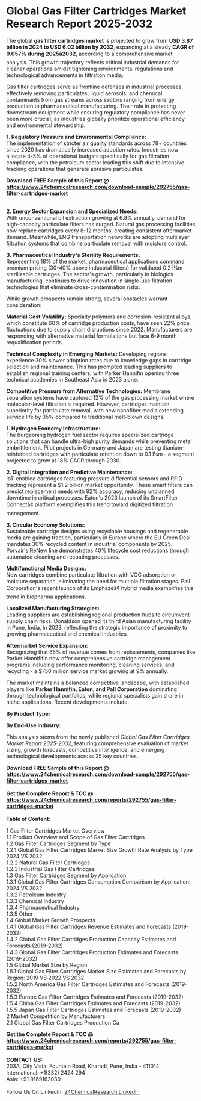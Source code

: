 <h1>Global Gas Filter Cartridges Market Research Report 2025-2032</h1><p>The global <strong>gas filter cartridges market</strong> is projected to grow from <strong>USD 3.87 billion in 2024 to USD 6.02 billion by 2032</strong>, expanding at a steady <strong>CAGR of 0.057% during 2025â2032</strong>, according to a comprehensive market analysis. This growth trajectory reflects critical industrial demands for cleaner operations amidst tightening environmental regulations and technological advancements in filtration media.</p><p>Gas filter cartridges serve as frontline defenses in industrial processes, effectively removing particulates, liquid aerosols, and chemical contaminants from gas streams across sectors ranging from energy production to pharmaceutical manufacturing. Their role in protecting downstream equipment while ensuring regulatory compliance has never been more crucial, as industries globally prioritize operational efficiency and environmental stewardship.</p><p><strong>1. Regulatory Pressure and Environmental Compliance:</strong><br>
The implementation of stricter air quality standards across 78+ countries since 2020 has dramatically increased adoption rates. Industries now allocate 4-5% of operational budgets specifically for gas filtration compliance, with the petroleum sector leading this shift due to intensive fracking operations that generate abrasive particulates.</p><div><b>Download FREE Sample of this Report @ 
            <a href="https://www.24chemicalresearch.com/download-sample/292755/gas-filter-cartridges-market">
            https://www.24chemicalresearch.com/download-sample/292755/gas-filter-cartridges-market</a></b></div><br><p><strong>2. Energy Sector Expansion and Specialized Needs:</strong><br>
With unconventional oil extraction growing at 6.8% annually, demand for high-capacity particulate filters has surged. Natural gas processing facilities now replace cartridges every 8-12 months, creating consistent aftermarket demand. Meanwhile, LNG transportation networks are adopting multilayer filtration systems that combine particulate removal with moisture control.</p><p><strong>3. Pharmaceutical Industry's Sterility Requirements:</strong><br>
Representing 18% of the market, pharmaceutical applications command premium pricing (30-40% above industrial filters) for validated 0.2 Î¼m sterilizable cartridges. The sector's growth, particularly in biologics manufacturing, continues to drive innovation in single-use filtration technologies that eliminate cross-contamination risks.</p><p>While growth prospects remain strong, several obstacles warrant consideration:</p><p><strong>Material Cost Volatility:</strong> Specialty polymers and corrosion-resistant alloys, which constitute 60% of cartridge production costs, have seen 22% price fluctuations due to supply chain disruptions since 2022. Manufacturers are responding with alternative material formulations but face 6-9 month requalification periods.</p><p><strong>Technical Complexity in Emerging Markets:</strong> Developing regions experience 30% slower adoption rates due to knowledge gaps in cartridge selection and maintenance. This has prompted leading suppliers to establish regional training centers, with Parker Hannifin opening three technical academies in Southeast Asia in 2023 alone.</p><p><strong>Competitive Pressure from Alternative Technologies:</strong> Membrane separation systems have captured 12% of the gas processing market where molecular-level filtration is required. However, cartridges maintain superiority for particulate removal, with new nanofiber media extending service life by 35% compared to traditional melt-blown designs.</p><p><strong>1. Hydrogen Economy Infrastructure:</strong><br>
The burgeoning hydrogen fuel sector requires specialized cartridge solutions that can handle ultra-high purity demands while preventing metal embrittlement. Pilot projects in Germany and Japan are testing titanium-reinforced cartridges with particulate retention down to 0.1 Î¼m - a segment projected to grow at 18% CAGR through 2030.</p><p><strong>2. Digital Integration and Predictive Maintenance:</strong><br>
IoT-enabled cartridges featuring pressure differential sensors and RFID tracking represent a $1.2 billion market opportunity. These smart filters can predict replacement needs with 92% accuracy, reducing unplanned downtime in critical processes. Eaton's 2023 launch of its SmartFilter Connectâ¢ platform exemplifies this trend toward digitized filtration management.</p><p><strong>3. Circular Economy Solutions:</strong><br>
Sustainable cartridge designs using recyclable housings and regenerable media are gaining traction, particularly in Europe where the EU Green Deal mandates 30% recycled content in industrial components by 2025. Porvair's ReNew line demonstrates 40% lifecycle cost reductions through automated cleaning and recoating processes.</p><p><strong>Multifunctional Media Designs:</strong><br>
    New cartridges combine particulate filtration with VOC adsorption or moisture separation, eliminating the need for multiple filtration stages. Pall Corporation's recent launch of its Emphazeâ¢ hybrid media exemplifies this trend in biopharma applications.</p><p><strong>Localized Manufacturing Strategies:</strong><br>
    Leading suppliers are establishing regional production hubs to circumvent supply chain risks. Donaldson opened its third Asian manufacturing facility in Pune, India, in 2023, reflecting the strategic importance of proximity to growing pharmaceutical and chemical industries.</p><p><strong>Aftermarket Service Expansion:</strong><br>
    Recognizing that 65% of revenue comes from replacements, companies like Parker Hannififin now offer comprehensive cartridge management programs including performance monitoring, cleaning services, and recycling - a $750 million service market growing at 9% annually.</p><p>The market maintains a balanced competitive landscape, with established players like <strong>Parker Hannifin, Eaton, and Pall Corporation</strong> dominating through technological portfolios, while regional specialists gain share in niche applications. Recent developments include:</p><p><strong>By Product Type:</strong></p><p><strong>By End-Use Industry:</strong></p><p>This analysis stems from the newly published <em>Global Gas Filter Cartridges Market Report 2025-2032</em>, featuring comprehensive evaluation of market sizing, growth forecasts, competitive intelligence, and emerging technological developments across 25 key countries.</p><div><b>Download FREE Sample of this Report @ 
            <a href="https://www.24chemicalresearch.com/download-sample/292755/gas-filter-cartridges-market">
            https://www.24chemicalresearch.com/download-sample/292755/gas-filter-cartridges-market</a></b></div><br><div><b>Get the Complete Report & TOC @ 
            <a href="https://www.24chemicalresearch.com/reports/292755/gas-filter-cartridges-market">
            https://www.24chemicalresearch.com/reports/292755/gas-filter-cartridges-market</a></b></div><br>
            <b>Table of Content:</b><p>1 Gas Filter Cartridges Market Overview<br />
    1.1 Product Overview and Scope of Gas Filter Cartridges<br />
    1.2 Gas Filter Cartridges Segment by Type<br />
        1.2.1 Global Gas Filter Cartridges Market Size Growth Rate Analysis by Type 2024 VS 2032<br />
        1.2.2 Natural Gas Filter Cartridges<br />
        1.2.3 Industrial Gas Filter Cartridges<br />
    1.3 Gas Filter Cartridges Segment by Application<br />
        1.3.1 Global Gas Filter Cartridges Consumption Comparison by Application: 2024 VS 2032<br />
        1.3.2 Petroleum Industry<br />
        1.3.3 Chemical Industry<br />
        1.3.4 Pharmaceutical Industry<br />
        1.3.5 Other<br />
    1.4 Global Market Growth Prospects<br />
        1.4.1 Global Gas Filter Cartridges Revenue Estimates and Forecasts (2019-2032)<br />
        1.4.2 Global Gas Filter Cartridges Production Capacity Estimates and Forecasts (2019-2032)<br />
        1.4.3 Global Gas Filter Cartridges Production Estimates and Forecasts (2019-2032)<br />
    1.5 Global Market Size by Region<br />
        1.5.1 Global Gas Filter Cartridges Market Size Estimates and Forecasts by Region: 2019 VS 2022 VS 2032<br />
        1.5.2 North America Gas Filter Cartridges Estimates and Forecasts (2019-2032)<br />
        1.5.3 Europe Gas Filter Cartridges Estimates and Forecasts (2019-2032)<br />
        1.5.4 China Gas Filter Cartridges Estimates and Forecasts (2019-2032)<br />
        1.5.5 Japan Gas Filter Cartridges Estimates and Forecasts (2019-2032)<br />
2 Market Competition by Manufacturers<br />
    2.1 Global Gas Filter Cartridges Production Ca</p><div><b>Get the Complete Report & TOC @ 
            <a href="https://www.24chemicalresearch.com/reports/292755/gas-filter-cartridges-market">
            https://www.24chemicalresearch.com/reports/292755/gas-filter-cartridges-market</a></b></div><br><b>CONTACT US:</b><br>
            203A, City Vista, Fountain Road, Kharadi, Pune, India - 411014<br>
            International: +1(332) 2424 294<br>
            Asia: +91 9169162030 <br><br>
            Follow Us On LinkedIn: <a href="https://www.linkedin.com/company/24chemicalresearch/">24ChemicalResearch LinkedIn</a>